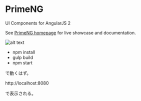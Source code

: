 # PrimeNG
UI Components for AngularJS 2

See [PrimeNG homepage](http://www.primefaces.org/primeng) for live showcase and documentation.

![alt text](http://www.primefaces.org/images/primeng.png "PrimeNG")

* npm install
* gulp build
* npm start

で動くはず。

http://localhost:8080

で表示される。
